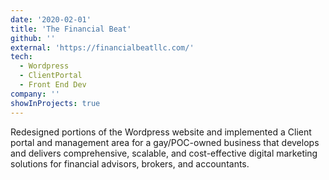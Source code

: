 ```yaml
---
date: '2020-02-01'
title: 'The Financial Beat'
github: ''
external: 'https://financialbeatllc.com/'
tech:
  - Wordpress
  - ClientPortal
  - Front End Dev
company: ''
showInProjects: true
---
```


Redesigned portions of the Wordpress website and implemented a Client portal and management area for a gay/POC-owned business that develops and delivers comprehensive, scalable, and cost-effective digital marketing solutions for financial advisors, brokers, and accountants.
